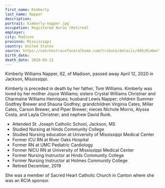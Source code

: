 ```yaml
---
first_name: Kimberly
last_name: Napper
description: 
portrait: kimberly-napper.jpg
occupation: Registered Nurse (Retired)
employer: 
city: Madison
province: Mississippi
country: United States
source: https://natcheztracefuneralhome.com/tribute/details/409/Kimberly-Napper/obituary.html
birth_date: 
death_date: 2020-04-12
---
```


Kimberly Williams Napper, 62, of Madison, passed away April 12, 2020 in Jackson, Mississippi.

Kimberly is preceded in death by her father, Tom Williams.  Kimberly was loved by her mother Joyce Williams; sisters Crystal Williams Christner and Charmaine Williams Henriques; husband Lewis Napper; children Summer Godfrey Brewer and Shauna Godfrey; grandchildren Virginia Cates, Miller Cates, Carson Brewer, and Piper Brewer; nieces Nichole Morris, Alyssa Costa, and Layla Christner; and nephew David Runk.

- Attended St. Joseph Catholic School, Jackson, MS
- Studied Nursing at Hinds Community College
- Studied Nursing education at University of Mississippi Medical Center
- Former ICU RN at River Oaks Hospital
- Former RN at UMC Pediatric Cardiology
- Former NICU RN at University of Mississippi Medical Center
- Former Nursing Instructor at Hinds Community College
- Former Nursing Instructor at Holmes Community College
- Retired December, 2019

She was a member of Sacred Heart Catholic Church in Canton where she was an RCIA sponsor.
